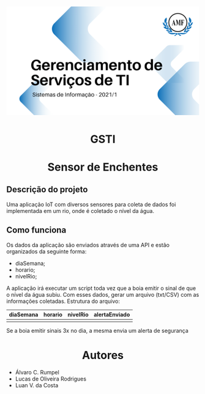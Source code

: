 
<h1 align="center">
  <img alt="Logo do repositório incluindo o nome da disciplina, logo da AMF e o semestre 2021/1" src="capaGit.png" width="600px">
</h1>

<h1 align="center">GSTI</h1>

<h1 align="center">Sensor de Enchentes</h1>
<h2>Descrição do projeto</h2>
Uma aplicação IoT com diversos sensores para coleta de dados foi implementada em um rio, onde é coletado o nível da água.

<h2>Como funciona</h2>
Os dados da aplicação são enviados através de uma API e estão organizados da seguinte forma:

  - diaSemana;
  - horario;
  - nivelRio;

A aplicação irá executar um script toda vez que a boia emitir o sinal de que o nível da água subiu.
Com esses dados, gerar um arquivo (txt/CSV) com as informações coletadas.
Estrutura do arquivo:

| diaSemana | horario | nivelRio | alertaEnviado |
|:---------:|:-------:|:--------:|:-------------:|
|           |         |          |               |
  
Se a boia emitir sinais 3x no dia, a mesma envia um alerta de segurança 

<h1 align="center">Autores</h1>

  - Álvaro C. Rumpel
  - Lucas de Oliveira Rodrigues
  - Luan V. da Costa
